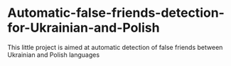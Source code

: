 # Automatic-false-friends-detection-for-Ukrainian-and-Polish
This little project is aimed at automatic detection of false friends between Ukrainian and Polish languages
